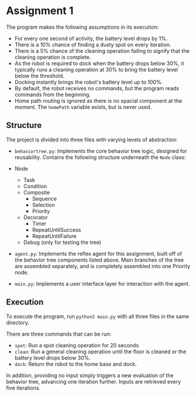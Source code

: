 # Assignment 1

The program makes the following assumptions in its execution:

- For every one second of activity, the battery level drops by 1%.
- There is a 10% chance of finding a dusty spot on every iteration.
- There is a 5% chance of the cleaning operation failing to signify that the cleaning operation is complete.
- As the robot is required to dock when the battery drops below 30%, it typically runs a cleaning operation at 30% to bring the battery level below the threshold.
- Docking instantly brings the robot's battery level up to 100%.
- By default, the robot receives no commands, but the program reads commands from the beginning.
- Home path routing is ignored as there is no spacial component at the moment. The `homePath` variable exists, but is never used.

## Structure

The project is divided into three files with varying levels of abstraction:

- `behaviortree.py`: Implements the core behavior tree logic, designed for reusability. Contains the following structure underneath the `Node` class:

- Node
	- Task
	- Condition
	- Composite
		- Sequence
		- Selection
		- Priority
	- Decorator
		- Timer
		- RepeatUntilSuccess
		- RepeatUntilFailure
	- Debug (only for testing the tree)

- `agent.py`: Implements the reflex agent for this assignment, built off of the behavior tree components listed above. Main branches of the tree are assembled separately, and is completely assembled into one Priority node.

- `main.py`: Implements a user interface layer for interaction with the agent.

## Execution

To execute the program, run `python3 main.py` with all three files in the same directory.

There are three commands that can be run:

- `spot`: Run a spot cleaning operation for 20 seconds
- `clean`: Run a general cleaning operation until the floor is cleaned or the battery level drops below 30%.
- `dock`: Return the robot to the home base and dock.

In addition, providing no input simply triggers a new evaluation of the behavior tree, advancing one iteration further. Inputs are retrieved every five iterations.
